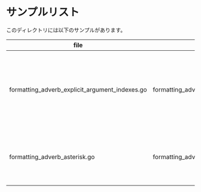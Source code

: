 # サンプルリスト

このディレクトリには以下のサンプルがあります。

|file|example name|note|
|----|------------|----|
|formatting\_adverb\_explicit\_argument\_indexes.go|formatting\_adverb\_explicit\_argument\_indexes|フォーマッティングの Explicit argument indexes についてのサンプルです。|
|formatting\_adverb\_asterisk.go|formatting\_adverb\_asterisk|フォーマッティングの %*s についてのサンプルです|

